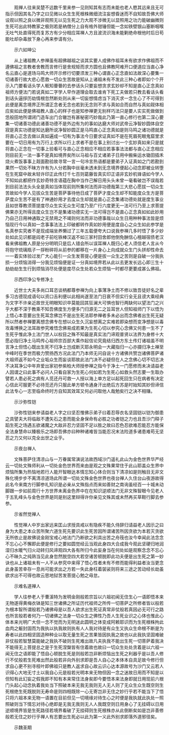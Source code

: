 <!-- { "loadSidebar": true } -->
　　观禅人往来吴楚不远数千里来参一见则知其有志而未能也老人愍其远来且无可指示但因其名乃字之曰见微以众生生死根株微细流注妄想昏迷而不自知故吾佛大师设观以照之良以微非观照无以见生死之力大观不涉微无以显照用之功力能破幽微则生死可出此特教家之极则若是衲僧分上自有格外钳锤但能一念如铁壁银山塞断咽喉无吐气处直得死而复苏方有少分相应耳禅人方且波流识海未能剿绝命根他时后日苟能吐却杂毒放下身心再来参请有分。

　　示六如坤公

　　从上诸祖教人参禅虽有超佛越祖之谈其实要人成佛作祖耳未有欲求作佛祖而不遵佛祖之言教者舍教而言修行是舍规矩而求方圆也且佛教阿难开口便道应当直心净名云直心是道场马鸣大师开示修行切要须发三种心谓直心正念直如法故深心要集一切诸善行故大悲心愿救一切众生苦故是知从上诸祖未有不发此三种心者即如个个开示入门要看话头学人秪知瞢瞢的去参话头只要妄想贪求玄妙却不知是直心正念真如祖师方便法门若说真如二字学人早作道理会取去谁肯下死工夫做若只教去看话头看到话头逼拶历劫情根忽然断处则从来一切妄想情虑当下消灭求一念生心了不可得到此便是离念境界正所谓正念者无念也若到无念则不求与真如合而自然与真如觌体相应矣如此便是佛祖教人直心的样子也是知参禅更无别样巧法只是要人实实死做做到恁般田地所谓闭门造车出门合辙岂有甚秘密巧妙哉此乃第一直心修行也第二深心要集一切诸善功德此诸善功德不是外边有为的事如达磨大师对武帝云净智妙圆体自空寂是真实功德是知达磨所说净智妙圆正是马鸣直心正念真如是则马鸣之诸功德就是将直心正念去做以真如遍成一切有为事法今日要求证真如不是在死眉死眼鬼窟里求要在一切日用有为万行上求所以行上求者不是在事上别讨出一个玄妙真如来只是就将直心正念在一切事上验看可与直心正念相应不相应若事事法法都与直心正念相应则目前无一法一事不是真如境界矣所以马祖与百丈诸弟子日用中搬柴运水锄田插禾烧火煮饭事事上觌面勘验故寻常一言一句冷言热语都是要弟子入证真如之门若勘到果然一切处不昧方许有为人分若胸中丝毫未透未到无念境界便起心动念即被业转堕在生死窟中故未轻许印正此传灯千七百则葛藤皆真实印正语非玄妙机锋语如今学人不知如此都把作玄妙奇特言语蕴在胸中当作己解日用头头未曾一毫看破岂不误哉若到目前法法头头全是真如当体现前则所集何法而非功德哉第三大悲心愿拔一切众生苦故如今学人见拔众生苦是菩萨事待他日成了菩萨才度众生却不知能度众生方是菩萨度众生苦不是有了神通妙用才去度众生却就是直心正念集诸功德处就是度生事业且如世尊教须菩提度尽众生实无众生可度乃至广行六度更无一法可行乃至上求菩提佛果亦无所得且度众生岂不是集诸功德实无一法可得岂不是直心正念真如如此妙用乃自己日用神通取之无禁用之不竭则何法而非功德事哉以众生日用种种事法皆是烦恼现行今以真如一念事事法法上印破都转作真如妙用便是度自心之众生如此参学是名真参实究者不是现成端坐养懒过了三年五载便夸大口说我参禅几多时悟了多少妙处如此见识都是阎老子前吃铁棒汉返不如三家村田舍郎他倒免酬信心檀越宿债老汉看来佛祖教人原是分分明明只是后人错会所以误耳禅人既归心老人须信老人言从今将抱守琉璃瓶子一拶粉碎将从前参的都移在一片身心上向成就众生门头拼却性命去一一着实体验过发广大心能引一众生发菩提心便是拔一众生之苦则是自破一分我执损一分烦恼消得一分我见烦恼便是证一分真如境界若从此以去更发长远心即三生十劫劫劫生生行到烦恼消尽处便是度尽众生处若众生烦恼一时都尽更要成甚么佛祖。

　　示西印净公专修净土

　　近世士大夫多尚口耳恣谈柄都尊参禅为向上事薄净土而不修以致吾徒好名之辈多习古德现成语句以资口舌利便以此相尚遂至法门日衰不但实行全无且谤大乘经典为文字不许亲近故世无明眼知识卒莫能回其狂澜大可惧也智行两缺何以望法门之兴乎大都不深于教乘不知吾佛度生方便多门归源无二之旨耳世人但知祖师门下以悟为上悟心本意要出生死耳念佛岂不是出生死法耶参禅者多未必出而念佛者出生死无疑所以然者参禅要离想念佛专在想以众生久沉妄想离之实难若即染想而变净想是以毒攻毒博换之法耳故参究难悟念佛易成若果为生死心切以参究心念佛又何患一生不了生死乎惟此净土法门世人以权目之殊不知最是真实法门谛观普贤以法界为身修十大愿必指归净土马鸣传心祖师宗百部大乘作起信论究竟结归西方东土传灯诸祖虽不明言净土但悟心既出生死不归净土岂成断灭耶永明会一大藏指归一心亦摄归净土禅至中峰时在季世而极力赞扬西方况此法门乃本师无问自说十方诸佛共赞岂诸佛菩萨诸大祖师返不如今之业垢众生而妄谈耶故此法门决不必疑但在人之念佛心切不切志决不决耳净公中年弃爱出家初参紫柏大师授参禅之指今于净土一门愿修而未决请益老人因谓之曰此事不必问人只看自家为生死心何如若为生死心如救头然志要一生取办譬若人患必死之病有人觅还丹可救一人授以海上单方足以起死回生只在病者有决定心信此可服更不必待觅还丹只服此单方顿令通身汗出绝后方苏是时始知其妙但谛信此法专心一志至临命终时方自知其效耳又何必问取他人哉勉矣行之决不相赚。

　　示沙弥性铠

　　沙弥性铠来参请益老人字之曰坚忍惟佛示弟子曰着忍辱衣名坚固铠以铠为御患之具譬夫大将临敌不遭矢石之患而能全身保命有必胜之功者铠之力也且吾沙门释子蹈生死之场遇五欲诸魔之大敌非忍力坚固不足以胜之故曰忍色忍欲难忍能忍方能保全法身慧命以臻极乐之场即吾佛亦曰种种诸难皆当能忍况末法险道多诸患难苟无坚忍之力又何以克全出世之业乎。

　　示夜台禅人

　　文殊菩萨住清凉山与一万眷属常演说法故西域沙门遥礼此山为金色世界华严经云一切处文殊师利从一切处金色世界而来由是观之文殊果常住于此山耶盖众生界中烦恼所集为热恼地若行人能开智眼达本情忘知心体合则当下清凉如是则触目无非文殊化境步步不离清凉道场此所谓一切处文殊金色世界也夜台禅人久住台山夜游故得此名今来南方行脚参礼知识是必亲从文殊指点而来如善财之南询虽经百一十城未动脚跟一步如前周行十方世界未离金色界中在在知识逆顺法门无非文殊智眼今见老人于五乳峰头与金色世界是同是别这里辩得许你亲见文殊其或未然再买草鞋行脚去参参。

　　示省然觉禅人

　　性觉禅人中岁出家远来匡山求授具戒以有隐疾不能久侍辞归请益老人因示之曰身为大患之本众苦所聚六道生死先要识此生死苦因所谓诸苦所因贪欲为本若灭贪欲无所依止是故佛说金刚宝戒心地法门乃断欲之利具出苦之舟筏也汝今幸闻此法念念不忘心心不懈即此便是修行之要如圆觉经云当观此身四大合成我今观此坚硬归地润湿归水暖气归火动转归风谛观四大各有所归今此妄身当在何处如是观察念念不忘心心不昧久之纯熟当见此身忽然脱空四大若空诸苦顿脱即此功夫便是出生死之第一妙诀也从上诸祖未有一人不从参究中来得了悟心性者未有不修而能得利益者汝当更念此身虽苦幸存一息尚可能求出之方若一失此身枉着袈裟则将来三途之苦动经长劫虽欲求出不可得也故云思地狱苦发菩提心勉之毋怠。

　　示难名道禅人

　　学人往参老人于曹溪特为发明金刚般若宗旨以六祖初闻无住生心一语即悟本来无物遂得黄梅衣钵是知三世诸佛之所证历代祖师之所传一切菩萨之所修者皆以般若为根本智所谓般若乃诸佛母是以吾人欲求出生死证真常非仗般若真因必无可行之路也所言般若者何乃一切诸佛之法身一切众生之佛性乃吾人生死业识之心体也惟此心体本来光明广大但一念不觉而为无明迷此圆明之体变成阿赖耶识而为生死根株拘此血肉之躯封固而为我执以执我故则执有人人我对待是有众生又执众生命根不断是为寿者以此四相坚固造种种业以取无量生死之苦果皆因执我之故也以此我执坚固难破非仗般若智慧莫能破之我执不破则生死难出故凡夫执我不能出生死一切菩萨着我决不能得无上菩提总之是于生死涅槃皆有住着故也故曰一切众生处处贪着是以六祖一闻无住之语即能了悟自心顿脱生死是则般若岂非断烦恼出生死之利器乎是以吾人修行不仗般若生死难出然此般若非向外别求即是吾人自心之本体本自具足故今修行但求自心更不别寻枝叶即佛祖只是教人返求自心故云识心达本源故号为沙门又云若人识得心大地无寸土以我自心元是般若光明本来无物但因一念之迷故日用而不知是以但知有此幻妄之假我即不知有本来常住法身矣即今要悟本来法身即就日用现前六根门头起心动念执着我处当下照破本来无我无我则无人无人则了无众生众生既空则生死根绝生死既脱则无寿命是则四相既除一心无寄岂非无住之妙行乎若不能当下了悟只将六祖本来无物一语置在目前但见一切境缘对待生心之时便是我执就此执处一照照破则当下情忘对待心绝即是无我无我则无人人我既空则日用身心了无挂碍以日用逆顺境界皆是生死路径若境界看破了无挂碍则生死根株亦从此倒断矣如是岂非善修般若无住之妙行乎禅人有志要出生死必以此为第一义此外别求即落外道邪径矣。

　　示魏圣期

